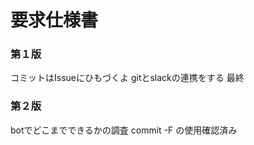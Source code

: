 # 要求仕様書

### 第１版

コミットはIssueにひもづくよ
gitとslackの連携をする
最終


### 第２版

botでどこまでできるかの調査
commit -F <file> の使用確認済み

